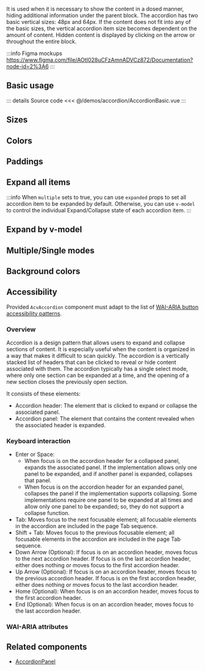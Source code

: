 It is used when it is necessary to show the content in a dosed manner,
hiding additional information under the parent block.
The accordion has two basic vertical sizes: 48px and 64px.
If the content does not fit into any of the basic sizes, the vertical accordion item size becomes dependent on the amount of content.
Hidden content is displayed by clicking on the arrow or throughout the entire block.

:::info Figma mockups
https://www.figma.com/file/AOtI028uCFzAmnADVCz872/Documentation?node-id=2%3A6
:::

## Basic usage

<AccordionBasic />

::: details Source code
<<< @/demos/accordion/AccordionBasic.vue
:::

## Sizes

<AccordionSizes />

## Colors

<AccordionColors />

## Paddings

<AccordionPaddings />

## Expand all items

:::info
When `multiple` sets to true, you can use `expanded` props to set all accordion item to be expanded by default.
Otherwise, you can use `v-model` to control the individual Expand/Collapse state of each accordion item.
:::

<AccordionExpanded />

## Expand by v-model

<AccordionModel />

## Multiple/Single modes

<AccordionMultiple />

## Background colors

<AccordionBackground />

## Accessibility

Provided `AcvAccordion` component must adapt to the list of
[WAI-ARIA button accessibility patterns](https://www.w3.org/WAI/ARIA/apg/patterns/accordion/).

### Overview

Accordion is a design pattern that allows users to expand and collapse sections of content.
It is especially useful when the content is organized in a way that makes it difficult to scan quickly.
The accordion is a vertically stacked list of headers that can be clicked to reveal or hide content associated with them.
The accordion typically has a single select mode, where only one section can be expanded at a time, and the opening of a new section closes the previously open section.

It consists of these elements:

- Accordion header: The element that is clicked to expand or collapse the associated panel.
- Accordion panel: The element that contains the content revealed when the associated header is expanded.

### Keyboard interaction

- Enter or Space:
  - When focus is on the accordion header for a collapsed panel, expands the associated panel. If the implementation allows only one panel to be expanded, and if another panel is expanded, collapses that panel.
  - When focus is on the accordion header for an expanded panel, collapses the panel if the implementation supports collapsing. Some implementations require one panel to be expanded at all times and allow only one panel to be expanded; so, they do not support a collapse function.
- Tab: Moves focus to the next focusable element; all focusable elements in the accordion are included in the page Tab sequence.
- Shift + Tab: Moves focus to the previous focusable element; all focusable elements in the accordion are included in the page Tab sequence.
- Down Arrow (Optional): If focus is on an accordion header, moves focus to the next accordion header. If focus is on the last accordion header, either does nothing or moves focus to the first accordion header.
- Up Arrow (Optional): If focus is on an accordion header, moves focus to the previous accordion header. If focus is on the first accordion header, either does nothing or moves focus to the last accordion header.
- Home (Optional): When focus is on an accordion header, moves focus to the first accordion header.
- End (Optional): When focus is on an accordion header, moves focus to the last accordion header.

### WAI-ARIA attributes

## Related components

- [AccordionPanel](/components/accordion/accordionPanel.doc)

